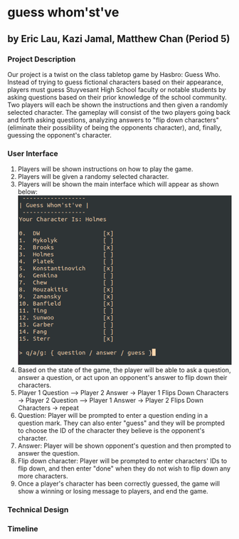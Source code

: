 # guess whom'st've

## by Eric Lau, Kazi Jamal, Matthew Chan (Period 5)

### Project Description 
Our project is a twist on the class tabletop game by Hasbro: Guess Who. Instead of trying to guess fictional characters based on their appearance, players must guess Stuyvesant High School faculty or notable students by asking questions based on their prior knowledge of the school community. Two players will each be shown the instructions and then given a randomly selected character. The gameplay will consist of the two players going back and forth asking questions, analyzing answers to "flip down characters" (eliminate their possibility of being the opponents character), and, finally, guessing the opponent's character.

### User Interface
1. Players will be shown instructions on how to play the game.
2. Players will be given a randomy selected character.
3. Players will be shown the main interface which will appear as shown below:
![Image of Game Interface](/examples/example_game.png)
4. Based on the state of the game, the player will be able to ask a question, answer a question, or act upon an opponent's answer to flip down their characters.
5. Player 1 Question --> Player 2 Answer -> Player 1 Flips Down Characters -> Player 2 Question --> Player 1 Answer -> Player 2 Flips Down Characters  -> repeat
6. Question: Player will be prompted to enter a question ending in a question mark. They can also enter "guess" and they will be prompted to choose the ID of the character they believe is the opponent's character.
7. Answer: Player will be shown opponent's question and then prompted to answer the question.
8. Flip down character: Player will be prompted to enter characters' IDs to flip down, and then enter "done" when they do not wish to flip down any more characters. 
9. Once a player's character has been correctly guessed, the game will show a winning or losing message to players, and end the game.

### Technical Design

### Timeline
